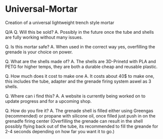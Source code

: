 # Universal-Mortar
Creation of a universal lightweight trench style mortar 

Q/A
Q. Will this be sold?
A. Possibly in the future once the tube and shells are fully working without many issues.

Q. Is this mortar safe?
A. When used in the correct way yes, overfilling the grenade is your choice on power.

Q. What are the shells made of?
A. The shells are 3D-Prinetd with PLA and PETG for higher temps, they are both a durable cheap and reusable plastic.

Q. How much does it cost to make one
A. It costs about 40$ to make one, this includes the tube, adapter and the grenade firing system aswel as 3 shells.

Q. Where can i find this?
A. A website is currently being worked on to update progress and for a upcoming shop.

Q. How do you fire it?
A. The grenade shell is filled either using Greengas (recommended) or propane with silicone oil, once filled just push in on the grenadfe firing center (Overfilling the grenade can result in the shell possibly flying back out of the tube, its recommended to fill the greande for 2-4 seconds depending on how far you want it to go.)

